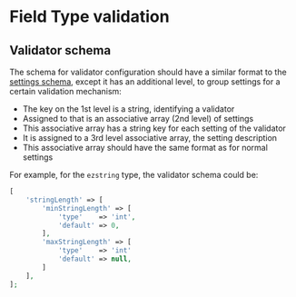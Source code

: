 # Field Type validation

## Validator schema

The schema for validator configuration should have a similar format to the [settings schema](field_type_type_and_value.md#field-type-settings),
except it has an additional level, to group settings for a certain validation mechanism:

- The key on the 1st level is a string, identifying a validator
- Assigned to that is an associative array (2nd level) of settings
- This associative array has a string key for each setting of the validator
- It is assigned to a 3rd level associative array, the setting description
- This associative array should have the same format as for normal settings

For example, for the `ezstring` type, the validator schema could be:

``` php
[
    'stringLength' => [
        'minStringLength' => [
            'type'    => 'int',
            'default' => 0,
        ],
        'maxStringLength' => [
            'type'    => 'int'
            'default' => null,
        ]
    ],
];
```
